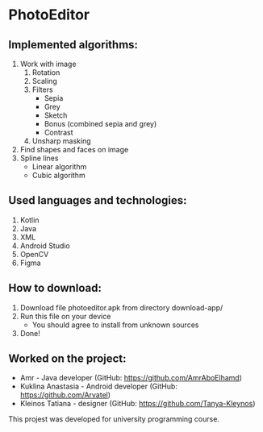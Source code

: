 # PhotoEditor
## Implemented algorithms:
1. Work with image
	1. Rotation
	1. Scaling
	1. Filters
		* Sepia
		* Grey
		* Sketch
		* Bonus (combined sepia and grey)
		* Contrast
	1. Unsharp masking
1. Find shapes and faces on image
1. Spline lines
	* Linear algorithm
	* Cubic algorithm


## Used languages and technologies:
1. Kotlin
1. Java
1. XML
1. Android Studio
1. OpenCV
1. Figma

## How to download:
1. Download file photoeditor.apk from directory download-app/
2. Run this file on your device
	* You should agree to install from unknown sources
1. Done!


## Worked on the project:
* Amr - Java developer (GitHub: https://github.com/AmrAboElhamd)
* Kuklina Anastasia - Android developer (GitHub: https://github.com/Arvatel)
* Kleinos Tatiana - designer (GitHub: https://github.com/Tanya-Kleynos)


This projest was developed for university programming course.
